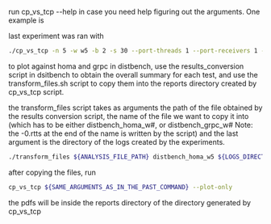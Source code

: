 run cp_vs_tcp --help in case you need help figuring out the arguments. One example is

last experiment was ran with
``` bash
./cp_vs_tcp -n 5 -w w5 -b 2 -s 30 --port-threads 1 --port-receivers 1 --tcp-port-receivers 1 --tcp-port-threads 1 --tcp-client-ports 1 --server-ports 1 --client-ports 1 -l ~/logs
```
to plot against homa and grpc in distbench, use the results_conversion script in dsitbench to obtain the overall summary for each test, and use the transform_files.sh script to copy them into the reports directory created by cp_vs_tcp script.

the transform_files script takes as arguments the path of the file obtained by the results conversion script, the name of the file we want to copy it into (which has to be either distbench_homa_w#, or distbench_grpc_w# Note: the -0.rtts at the end of the name is written by the script) and the last argument is the directory of the logs created by the experiments.

``` bash
./transform_files ${ANALYSIS_FILE_PATH} distbench_homa_w5 ${LOGS_DIRECTORY}
```

after copying the files, run 
```bash
cp_vs_tcp ${SAME_ARGUMENTS_AS_IN_THE_PAST_COMMAND} --plot-only
```

the pdfs will be inside the reports directory of the directory generated by cp_vs_tcp